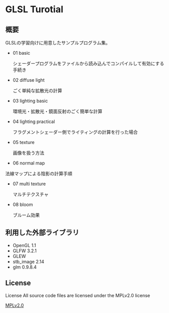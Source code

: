
# GLSL Turotial

## 概要
GLSLの学習向けに用意したサンプルプログラム集。


+ 01 basic

  シェーダープログラムをファイルから読み込んでコンパイルして有効にする手続き

+ 02 diffuse light

  ごく単純な拡散光の計算
  
+ 03 lighting basic

  環境光・拡散光・鏡面反射のごく簡単な計算
  
+ 04 lighting practical

  フラグメントシェーダー側でライティングの計算を行った場合
  
+ 05 texture

  画像を扱う方法
  
+  06 normal map

  法線マップによる陰影の計算手順

+ 07 multi texture

  マルチテクスチャ

+ 08 bloom

  ブルーム効果

## 利用した外部ライブラリ
+ OpenGL 1.1
+ GLFW 3.2.1
+ GLEW
+ stb_image 2.14
+ glm 0.9.8.4

## License
License All source code files are licensed under the MPLv2.0 license

[MPLv2.0](https://www.mozilla.org/MPL/2.0/)
